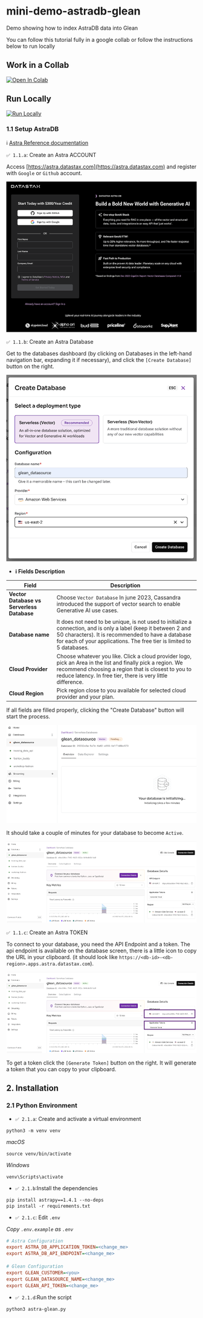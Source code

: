 # mini-demo-astradb-glean
Demo showing how to index AstraDB data into Glean

You can follow this tutorial fully in a google collab or follow the instructions below to run locally

## Work in a Collab

[![Open In Colab](https://img.shields.io/badge/Open%20in%20Colab-blue?logo=google-colab&style=for-the-badge)](https://colab.research.google.com/github/datastaxdevs/mini-demo-astradb-glean/blob/main/AstraDB_Glean_Integration.ipynb)

## Run Locally

[![Run Locally](https://img.shields.io/badge/Run%20Locally-python3-blue?style=for-the-badge)](#)


### 1.1 Setup AstraDB

ℹ️ [Astra Reference documentation](https://docs.datastax.com/en/astra-db-serverless/databases/create-database.html)


`✅ 1.1.a`: Create an Astra ACCOUNT

Access [https://astra.datastax.com](https://astra.datastax.com) and register with `Google` or `Github` account.

![](https://github.com/datastaxdevs/mini-demo-astradb-glean/blob/main/images/01-login.png?raw=true)


`✅ 1.1.b`: Create an Astra Database

Get to the databases dashboard (by clicking on Databases in the left-hand navigation bar, expanding it if necessary), and click the `[Create Database]` button on the right.

![](https://github.com/datastaxdevs/mini-demo-astradb-glean/blob/main/images/02-create-db.png?raw=true)


- **ℹ️ Fields Description**

| Field                                      | Description                                                                                                                                                                                                                                   |
|--------------------------------------------|-----------------------------------------------------------------------------------------------------------------------------------------------------------------------------------------------------------------------------------------------|
| **Vector Database vs Serverless Database** | Choose `Vector Database` In june 2023, Cassandra introduced the support of vector search to enable Generative AI use cases.                                                                                                                   |
| **Database name**                          | It does not need to be unique, is not used to initialize a connection, and is only a label (keep it between 2 and 50 characters). It is recommended to have a database for each of your applications. The free tier is limited to 5 databases. |
| **Cloud Provider**                         | Choose whatever you like. Click a cloud provider logo, pick an Area in the list and finally pick a region. We recommend choosing a region that is closest to you to reduce latency. In free tier, there is very little difference.            |
| **Cloud Region**                           | Pick region close to you available for selected cloud provider and your plan.      

If all fields are filled properly, clicking the "Create Database" button will start the process.

![](https://github.com/datastaxdevs/mini-demo-astradb-glean/blob/main/images/03-pending-db.png?raw=true)


It should take a couple of minutes for your database to become `Active`.

![](https://github.com/datastaxdevs/mini-demo-astradb-glean/blob/main/images/04-active-db.png?raw=true)

`✅ 1.1.c`: Create an Astra TOKEN

To connect to your database, you need the API Endpoint and a token. The api endpoint is available on the database screen, there is a little icon to copy the URL in your clipboard. (it should look like `https://<db-id>-<db-region>.apps.astra.datastax.com`).

![](https://github.com/datastaxdevs/mini-demo-astradb-glean/blob/main/images/05-create-token-db.png?raw=true)

To get a token click the `[Generate Token]` button on the right. It will generate a token that you can copy to your clipboard.


## 2. Installation

### 2.1 Python Environment

- `✅ 2.1.a`: Create and activate a virtual environment

```console
python3 -m venv venv
```

_macOS_
```
source venv/bin/activate
```

_Windows_
```
venv\Scripts\activate
```

- `✅ 2.1.b`:Install the dependencies

```console
pip install astrapy==1.4.1 --no-deps
pip install -r requirements.txt
```

- `✅ 2.1.c`: Edit `.env`

_Copy `.env.example` as `.env`_

```ini
# Astra Configuration
export ASTRA_DB_APPLICATION_TOKEN=<change_me>
export ASTRA_DB_API_ENDPOINT=<change_me>

# Glean Configuration
export GLEAN_CUSTOMER=<you>
export GLEAN_DATASOURCE_NAME=<change_me>
export GLEAN_API_TOKEN=<change_me>
```


- `✅ 2.1.d`:Run the script

```console
python3 astra-glean.py
```




